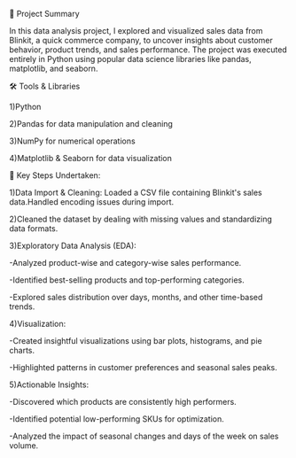 📌 Project Summary

In this data analysis project, I explored and visualized sales data from Blinkit, a quick commerce company, to uncover insights about customer behavior, product trends, and sales performance. The project was executed entirely in Python using popular data science libraries like pandas, matplotlib, and seaborn.

🛠️ Tools & Libraries

1)Python

2)Pandas for data manipulation and cleaning

3)NumPy for numerical operations

4)Matplotlib & Seaborn for data visualization

🧩 Key Steps Undertaken:

1)Data Import & Cleaning: Loaded a CSV file containing Blinkit's sales data.Handled encoding issues during import.

2)Cleaned the dataset by dealing with missing values and standardizing data formats.

3)Exploratory Data Analysis (EDA):

-Analyzed product-wise and category-wise sales performance.

-Identified best-selling products and top-performing categories.

-Explored sales distribution over days, months, and other time-based trends.

4)Visualization:

-Created insightful visualizations using bar plots, histograms, and pie charts.

-Highlighted patterns in customer preferences and seasonal sales peaks.

5)Actionable Insights:

-Discovered which products are consistently high performers.

-Identified potential low-performing SKUs for optimization.

-Analyzed the impact of seasonal changes and days of the week on sales volume.
